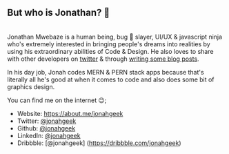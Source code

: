 ## But who is Jonathan? 🤨

\
Jonathan Mwebaze is a human being, bug 🐛 slayer, UI/UX & javascript ninja who's extremely interested in bringing people's dreams into realities by using his extraordinary abilities of Code & Design. He also loves to share with other developers on [twitter](https://twitter.com/tsxjonah) & through [writing some blog posts](https://jonahgeek.tech/).

In his day job, Jonah codes MERN & PERN stack apps because that's literally all he's good at when it comes to code and also does some bit of graphics design. 

You can find me on the internet 😉;

- Website: https://about.me/jonahgeek
- Twitter: [@jonahgeek](https://twitter.com/tsxjonah)
- Github: [@jonahgeek](https://github.com/jonahgeek)
- LinkedIn: [@jonahgeek](https://linkedin.com/in/jonahgeek)
- Dribbble: [@jonahgeek] (https://dribbble.com/jonahgeek)
